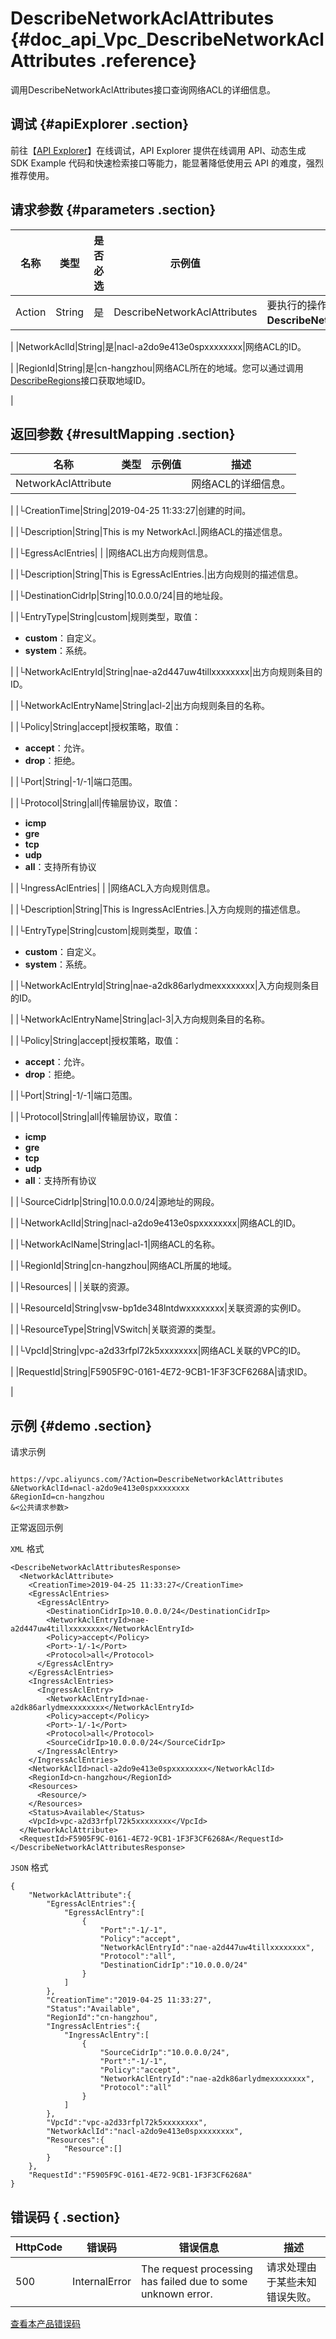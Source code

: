 # DescribeNetworkAclAttributes {#doc_api_Vpc_DescribeNetworkAclAttributes .reference}

调用DescribeNetworkAclAttributes接口查询网络ACL的详细信息。

## 调试 {#apiExplorer .section}

前往【[API Explorer](https://api.aliyun.com/#product=Vpc&api=DescribeNetworkAclAttributes)】在线调试，API Explorer 提供在线调用 API、动态生成 SDK Example 代码和快速检索接口等能力，能显著降低使用云 API 的难度，强烈推荐使用。

## 请求参数 {#parameters .section}

|名称|类型|是否必选|示例值|描述|
|--|--|----|---|--|
|Action|String|是|DescribeNetworkAclAttributes|要执行的操作，取值： **DescribeNetworkAclAttributes**。

 |
|NetworkAclId|String|是|nacl-a2do9e413e0spxxxxxxxx|网络ACL的ID。

 |
|RegionId|String|是|cn-hangzhou|网络ACL所在的地域。您可以通过调用[DescribeRegions](~~36063~~)接口获取地域ID。

 |

## 返回参数 {#resultMapping .section}

|名称|类型|示例值|描述|
|--|--|---|--|
|NetworkAclAttribute| | |网络ACL的详细信息。

 |
|└CreationTime|String|2019-04-25 11:33:27|创建的时间。

 |
|└Description|String|This is my NetworkAcl.|网络ACL的描述信息。

 |
|└EgressAclEntries| | |网络ACL出方向规则信息。

 |
|└Description|String|This is EgressAclEntries.|出方向规则的描述信息。

 |
|└DestinationCidrIp|String|10.0.0.0/24|目的地址段。

 |
|└EntryType|String|custom|规则类型，取值：

 -   **custom**：自定义。
-   **system**：系统。

 |
|└NetworkAclEntryId|String|nae-a2d447uw4tillxxxxxxxx|出方向规则条目的ID。

 |
|└NetworkAclEntryName|String|acl-2|出方向规则条目的名称。

 |
|└Policy|String|accept|授权策略，取值：

 -   **accept**：允许。
-   **drop**：拒绝。

 |
|└Port|String|-1/-1|端口范围。

 |
|└Protocol|String|all|传输层协议，取值：

 -   **icmp**
-   **gre**
-   **tcp**
-   **udp**
-   **all**：支持所有协议

 |
|└IngressAclEntries| | |网络ACL入方向规则信息。

 |
|└Description|String|This is IngressAclEntries.|入方向规则的描述信息。

 |
|└EntryType|String|custom|规则类型，取值：

 -   **custom**：自定义。
-   **system**：系统。

 |
|└NetworkAclEntryId|String|nae-a2dk86arlydmexxxxxxxx|入方向规则条目的ID。

 |
|└NetworkAclEntryName|String|acl-3|入方向规则条目的名称。

 |
|└Policy|String|accept|授权策略，取值：

 -   **accept**：允许。
-   **drop**：拒绝。

 |
|└Port|String|-1/-1|端口范围。

 |
|└Protocol|String|all|传输层协议，取值：

 -   **icmp**
-   **gre**
-   **tcp**
-   **udp**
-   **all**：支持所有协议

 |
|└SourceCidrIp|String|10.0.0.0/24|源地址的网段。

 |
|└NetworkAclId|String|nacl-a2do9e413e0spxxxxxxxx|网络ACL的ID。

 |
|└NetworkAclName|String|acl-1|网络ACL的名称。

 |
|└RegionId|String|cn-hangzhou|网络ACL所属的地域。

 |
|└Resources| | |关联的资源。

 |
|└ResourceId|String|vsw-bp1de348lntdwxxxxxxxx|关联资源的实例ID。

 |
|└ResourceType|String|VSwitch|关联资源的类型。

 |
|└VpcId|String|vpc-a2d33rfpl72k5xxxxxxxx|网络ACL关联的VPC的ID。

 |
|RequestId|String|F5905F9C-0161-4E72-9CB1-1F3F3CF6268A|请求ID。

 |

## 示例 {#demo .section}

请求示例

``` {#request_demo}

https://vpc.aliyuncs.com/?Action=DescribeNetworkAclAttributes
&NetworkAclId=nacl-a2do9e413e0spxxxxxxxx
&RegionId=cn-hangzhou
&<公共请求参数>

```

正常返回示例

`XML` 格式

``` {#xml_return_success_demo}
<DescribeNetworkAclAttributesResponse>
  <NetworkAclAttribute>
    <CreationTime>2019-04-25 11:33:27</CreationTime>
    <EgressAclEntries>
      <EgressAclEntry>
        <DestinationCidrIp>10.0.0.0/24</DestinationCidrIp>
        <NetworkAclEntryId>nae-a2d447uw4tillxxxxxxxx</NetworkAclEntryId>
        <Policy>accept</Policy>
        <Port>-1/-1</Port>
        <Protocol>all</Protocol>
      </EgressAclEntry>
    </EgressAclEntries>
    <IngressAclEntries>
      <IngressAclEntry>
        <NetworkAclEntryId>nae-a2dk86arlydmexxxxxxxx</NetworkAclEntryId>
        <Policy>accept</Policy>
        <Port>-1/-1</Port>
        <Protocol>all</Protocol>
        <SourceCidrIp>10.0.0.0/24</SourceCidrIp>
      </IngressAclEntry>
    </IngressAclEntries>
    <NetworkAclId>nacl-a2do9e413e0spxxxxxxxx</NetworkAclId>
    <RegionId>cn-hangzhou</RegionId>
    <Resources>
      <Resource/>
    </Resources>
    <Status>Available</Status>
    <VpcId>vpc-a2d33rfpl72k5xxxxxxxx</VpcId>
  </NetworkAclAttribute>
  <RequestId>F5905F9C-0161-4E72-9CB1-1F3F3CF6268A</RequestId>
</DescribeNetworkAclAttributesResponse>

```

`JSON` 格式

``` {#json_return_success_demo}
{
	"NetworkAclAttribute":{
		"EgressAclEntries":{
			"EgressAclEntry":[
				{
					"Port":"-1/-1",
					"Policy":"accept",
					"NetworkAclEntryId":"nae-a2d447uw4tillxxxxxxxx",
					"Protocol":"all",
					"DestinationCidrIp":"10.0.0.0/24"
				}
			]
		},
		"CreationTime":"2019-04-25 11:33:27",
		"Status":"Available",
		"RegionId":"cn-hangzhou",
		"IngressAclEntries":{
			"IngressAclEntry":[
				{
					"SourceCidrIp":"10.0.0.0/24",
					"Port":"-1/-1",
					"Policy":"accept",
					"NetworkAclEntryId":"nae-a2dk86arlydmexxxxxxxx",
					"Protocol":"all"
				}
			]
		},
		"VpcId":"vpc-a2d33rfpl72k5xxxxxxxx",
		"NetworkAclId":"nacl-a2do9e413e0spxxxxxxxx",
		"Resources":{
			"Resource":[]
		}
	},
	"RequestId":"F5905F9C-0161-4E72-9CB1-1F3F3CF6268A"
}
```

## 错误码 { .section}

|HttpCode|错误码|错误信息|描述|
|--------|---|----|--|
|500|InternalError|The request processing has failed due to some unknown error.|请求处理由于某些未知错误失败。|

[查看本产品错误码](https://error-center.aliyun.com/status/product/Vpc)

